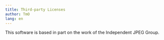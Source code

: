 ```yaml
---
title: Third-party Licenses
author: TmO
lang: en
---
```


This software is based in part on the work of the Independent JPEG Group.
